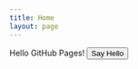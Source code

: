 ```yaml
---
title: Home
layout: page
---
```

<head>
	<script src="{{ site.baseurl }}{% link assets/js/index.js %}"></script>
</head>
<body>
	Hello GitHub Pages!
	<button id="hello">Say Hello</button>
</body>